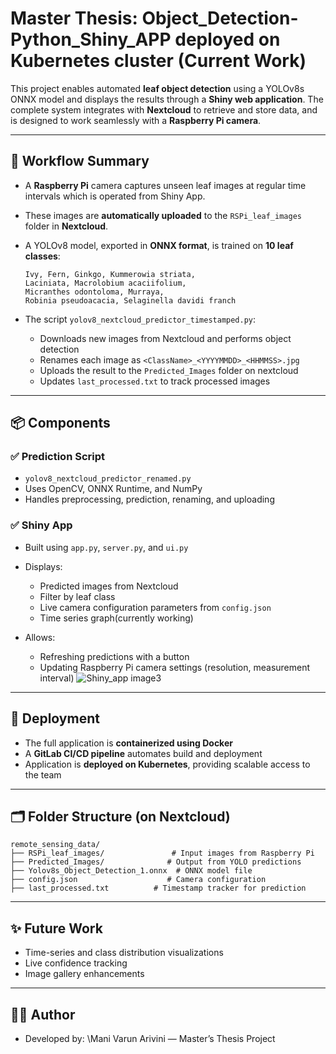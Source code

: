 # Master Thesis: Object_Detection-Python_Shiny_APP deployed on Kubernetes cluster (Current Work)

This project enables automated **leaf object detection** using a YOLOv8s ONNX model and displays the results through a **Shiny web application**. 
The complete system integrates with **Nextcloud** to retrieve and store data, and is designed to work seamlessly with a **Raspberry Pi camera**.

---

## 🔁 Workflow Summary

* A **Raspberry Pi** camera captures unseen leaf images at regular time intervals which is operated from Shiny App.
* These images are **automatically uploaded** to the `RSPi_leaf_images` folder in **Nextcloud**.
* A YOLOv8 model, exported in **ONNX format**, is trained on **10 leaf classes**:
  ```
  Ivy, Fern, Ginkgo, Kummerowia striata,
  Laciniata, Macrolobium acaciifolium,
  Micranthes odontoloma, Murraya,
  Robinia pseudoacacia, Selaginella davidi franch
  ```

* The script `yolov8_nextcloud_predictor_timestamped.py`:
  * Downloads new images from Nextcloud and performs object detection
  * Renames each image as `<ClassName>_<YYYYMMDD>_<HHMMSS>.jpg`
  * Uploads the result to the `Predicted_Images` folder on nextcloud
  * Updates `last_processed.txt` to track processed images
    
---
## 📦 Components

### ✅ Prediction Script

* `yolov8_nextcloud_predictor_renamed.py`
* Uses OpenCV, ONNX Runtime, and NumPy
* Handles preprocessing, prediction, renaming, and uploading

### ✅ Shiny App

* Built using `app.py`, `server.py`, and `ui.py`
* Displays:
  * Predicted images from Nextcloud
  * Filter by leaf class
  * Live camera configuration parameters from `config.json`
  * Time series graph(currently working)
    
* Allows:
  * Refreshing predictions with a button
  * Updating Raspberry Pi camera settings (resolution, measurement interval)
![Shiny_app image3](https://github.com/user-attachments/assets/ae5cfdeb-7c4b-4e03-af22-610ef13e3c86)

---

## 🐳 Deployment

* The full application is **containerized using Docker**
* A **GitLab CI/CD pipeline** automates build and deployment
* Application is **deployed on Kubernetes**, providing scalable access to the team

---

## 🗂 Folder Structure (on Nextcloud)

```
remote_sensing_data/
├── RSPi_leaf_images/               # Input images from Raspberry Pi
├── Predicted_Images/              # Output from YOLO predictions
├── Yolov8s_Object_Detection_1.onnx  # ONNX model file
├── config.json                    # Camera configuration
├── last_processed.txt          # Timestamp tracker for prediction
```

---
## ✨ Future Work

* Time-series and class distribution visualizations
* Live confidence tracking
* Image gallery enhancements

---

## 👨‍💻 Author

* Developed by: \Mani Varun Arivini — Master’s Thesis Project
